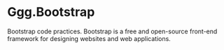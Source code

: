 # Ggg.Bootstrap
Bootstrap code practices. Bootstrap is a free and open-source front-end framework for designing websites and web applications.
